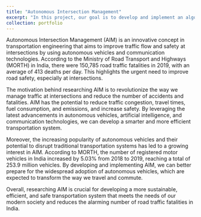 ```yaml
---
title: "Autonomous Intersection Management"
excerpt: "In this project, our goal is to develop and implement an algorithm that enables autonomous vehicles to navigate intersections safely and efficiently without relying on traditional traffic signals. To achieve this, we will work on developing communication systems between vehicles and infrastructure, predicting the movements of vehicles, and adjusting their paths to prevent collisions and congestion. The ultimate aim is to enhance traffic flow, reduce fuel consumption and emissions, and enhance safety at intersections. 1<br/><img src='/images/500x300.png'>"
collection: portfolio
---
```


Autonomous Intersection Management (AIM) is an innovative concept in transportation engineering that aims to improve traffic flow and safety at intersections by using autonomous vehicles and communication technologies. According to the Ministry of Road Transport and Highways (MORTH) in India, there were 150,785 road traffic fatalities in 2019, with an average of 413 deaths per day. This highlights the urgent need to improve road safety, especially at intersections.

The motivation behind researching AIM is to revolutionize the way we manage traffic at intersections and reduce the number of accidents and fatalities. AIM has the potential to reduce traffic congestion, travel times, fuel consumption, and emissions, and increase safety. By leveraging the latest advancements in autonomous vehicles, artificial intelligence, and communication technologies, we can develop a smarter and more efficient transportation system.

Moreover, the increasing popularity of autonomous vehicles and their potential to disrupt traditional transportation systems has led to a growing interest in AIM. According to MORTH, the number of registered motor vehicles in India increased by 5.03% from 2018 to 2019, reaching a total of 253.9 million vehicles. By developing and implementing AIM, we can better prepare for the widespread adoption of autonomous vehicles, which are expected to transform the way we travel and commute.

Overall, researching AIM is crucial for developing a more sustainable, efficient, and safe transportation system that meets the needs of our modern society and reduces the alarming number of road traffic fatalities in India.
